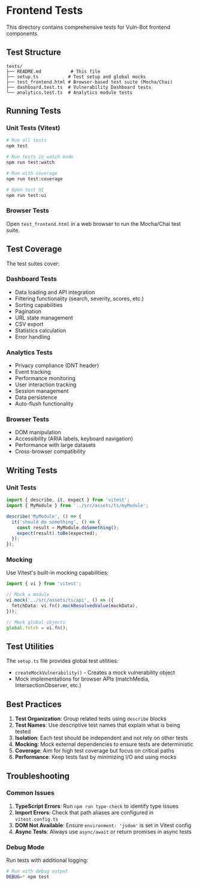 # Frontend Tests

This directory contains comprehensive tests for Vuln-Bot frontend components.

## Test Structure

```
tests/
├── README.md           # This file
├── setup.ts           # Test setup and global mocks
├── test_frontend.html # Browser-based test suite (Mocha/Chai)
├── dashboard.test.ts  # Vulnerability Dashboard tests
└── analytics.test.ts  # Analytics module tests
```

## Running Tests

### Unit Tests (Vitest)

```bash
# Run all tests
npm test

# Run tests in watch mode
npm run test:watch

# Run with coverage
npm run test:coverage

# Open test UI
npm run test:ui
```

### Browser Tests

Open `test_frontend.html` in a web browser to run the Mocha/Chai test suite.

## Test Coverage

The test suites cover:

### Dashboard Tests
- Data loading and API integration
- Filtering functionality (search, severity, scores, etc.)
- Sorting capabilities
- Pagination
- URL state management
- CSV export
- Statistics calculation
- Error handling

### Analytics Tests
- Privacy compliance (DNT header)
- Event tracking
- Performance monitoring
- User interaction tracking
- Session management
- Data persistence
- Auto-flush functionality

### Browser Tests
- DOM manipulation
- Accessibility (ARIA labels, keyboard navigation)
- Performance with large datasets
- Cross-browser compatibility

## Writing Tests

### Unit Tests

```typescript
import { describe, it, expect } from 'vitest';
import { MyModule } from '../src/assets/ts/myModule';

describe('MyModule', () => {
  it('should do something', () => {
    const result = MyModule.doSomething();
    expect(result).toBe(expected);
  });
});
```

### Mocking

Use Vitest's built-in mocking capabilities:

```typescript
import { vi } from 'vitest';

// Mock a module
vi.mock('../src/assets/ts/api', () => ({
  fetchData: vi.fn().mockResolvedValue(mockData),
}));

// Mock global objects
global.fetch = vi.fn();
```

## Test Utilities

The `setup.ts` file provides global test utilities:

- `createMockVulnerability()` - Creates a mock vulnerability object
- Mock implementations for browser APIs (matchMedia, IntersectionObserver, etc.)

## Best Practices

1. **Test Organization**: Group related tests using `describe` blocks
2. **Test Names**: Use descriptive test names that explain what is being tested
3. **Isolation**: Each test should be independent and not rely on other tests
4. **Mocking**: Mock external dependencies to ensure tests are deterministic
5. **Coverage**: Aim for high test coverage but focus on critical paths
6. **Performance**: Keep tests fast by minimizing I/O and using mocks

## Troubleshooting

### Common Issues

1. **TypeScript Errors**: Run `npm run type-check` to identify type issues
2. **Import Errors**: Check that path aliases are configured in `vitest.config.ts`
3. **DOM Not Available**: Ensure `environment: 'jsdom'` is set in Vitest config
4. **Async Tests**: Always use `async/await` or return promises in async tests

### Debug Mode

Run tests with additional logging:

```bash
# Run with debug output
DEBUG=* npm test
```